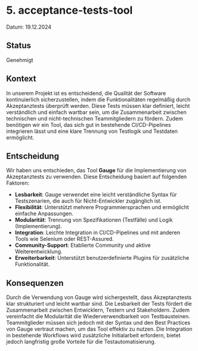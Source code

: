 # 5. acceptance-tests-tool

Datum: 19.12.2024

## Status

Genehmigt

## Kontext

In unserem Projekt ist es entscheidend, die Qualität der Software kontinuierlich sicherzustellen, indem die Funktionalitäten regelmäßig durch Akzeptanztests überprüft werden. Diese Tests müssen klar definiert, leicht verständlich und einfach wartbar sein, um die Zusammenarbeit zwischen technischen und nicht-technischen Teammitgliedern zu fördern. Zudem benötigen wir ein Tool, das sich gut in bestehende CI/CD-Pipelines integrieren lässt und eine klare Trennung von Testlogik und Testdaten ermöglicht.

## Entscheidung

Wir haben uns entschieden, das Tool **Gauge** für die Implementierung von Akzeptanztests zu verwenden. Diese Entscheidung basiert auf folgenden Faktoren:

- **Lesbarkeit**: Gauge verwendet eine leicht verständliche Syntax für Testszenarien, die auch für Nicht-Entwickler zugänglich ist.
- **Flexibilität**: Unterstützt mehrere Programmiersprachen und ermöglicht einfache Anpassungen.
- **Modularität**: Trennung von Spezifikationen (Testfälle) und Logik (Implementierung).
- **Integration**: Leichte Integration in CI/CD-Pipelines und mit anderen Tools wie Selenium oder REST-Assured.
- **Community-Support**: Etablierte Community und aktive Weiterentwicklung.
- **Erweiterbarkeit**: Unterstützt benutzerdefinierte Plugins für zusätzliche Funktionalität.

## Konsequenzen

Durch die Verwendung von Gauge wird sichergestellt, dass Akzeptanztests klar strukturiert und leicht wartbar sind. Die Lesbarkeit der Tests fördert die Zusammenarbeit zwischen Entwicklern, Testern und Stakeholdern. Zudem vereinfacht die Modularität die Wiederverwendbarkeit von Testbausteinen. Teammitglieder müssen sich jedoch mit der Syntax und den Best Practices von Gauge vertraut machen, um das Tool effektiv zu nutzen. Die Integration in bestehende Workflows wird zusätzliche Initialarbeit erfordern, bietet jedoch langfristig große Vorteile für die Testautomatisierung.
